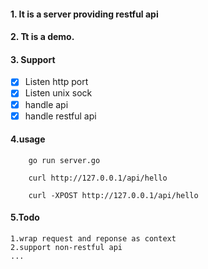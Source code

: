 #### 1. It is a server providing restful api
#### 2. Tt is a demo.
#### 3. Support

- [x] Listen http port
- [x] Listen unix sock
- [x] handle api
- [x] handle restful api

#### 4.usage

```
    go run server.go
```
```
    curl http://127.0.0.1/api/hello
```
```
    curl -XPOST http://127.0.0.1/api/hello
```

#### 5.Todo
```
1.wrap request and reponse as context
2.support non-restful api
...
```


